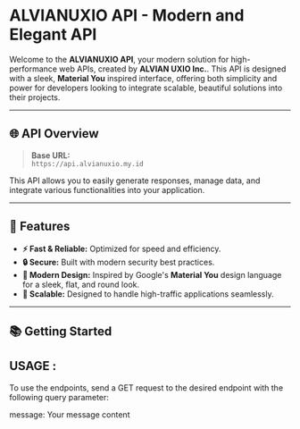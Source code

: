 # ALVIANUXIO API - Modern and Elegant API

Welcome to the **ALVIANUXIO API**, your modern solution for high-performance web APIs, created by **ALVIAN UXIO Inc.**. This API is designed with a sleek, **Material You** inspired interface, offering both simplicity and power for developers looking to integrate scalable, beautiful solutions into their projects.

---

## 🌐 API Overview

> **Base URL:**  
`https://api.alvianuxio.my.id`

This API allows you to easily generate responses, manage data, and integrate various functionalities into your application.

---

## 🚀 Features

- **⚡ Fast & Reliable:** Optimized for speed and efficiency.
- **🔒 Secure:** Built with modern security best practices.
- **🎨 Modern Design:** Inspired by Google's **Material You** design language for a sleek, flat, and round look.
- **📱 Scalable:** Designed to handle high-traffic applications seamlessly.

---

## 📚 Getting Started

USAGE :
--
To use the endpoints, send a GET request to the desired endpoint with the following query parameter:

message: Your message content
